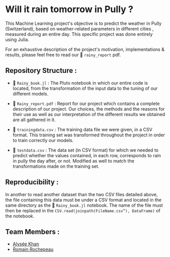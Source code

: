 # Will it rain tomorrow in Pully ?

This Machine Learning project's objective is to predict the weather in Pully (Switzerland), based on weather-related parameters in different cities , measured during an entire day. This specific project was done entirely using Julia.

For an exhaustive description of the project's motivation, implementations & results, please feel free to read our 📖 `rainy_report` pdf.


## Repository Structure :

- 📒 `Rainy_book.jl` : The Pluto notebook in which our entire code is located, from the transformation of the input data to the tuning of our different models.

- 📖 `Rainy_report.pdf` : Report for our project which contains a complete description of our project. Our choices, the methods and the reasons for their use as well as our interpretation of the different results we obtained are all gathered in it.

- 💾 `trainingdata.csv` : The training data file we were given, in a CSV format. This training set was transformed throughout the project in order to train correctly our models.

- 💾 `testdata.csv` : The data set (in CSV format) for which we needed to predict whether the values contained, in each row, corresponds to rain in pully the day after, or not. Modified as well to match the transformations made on the training set.

## Reproducibility :

In another to read another dataset than the two CSV files detailed above, the file containing this data must be under a CSV format and located in the same directory as the 📒 `Rainy_book.jl` notebook. The name of the file must then be replaced in the `CSV.read(joinpath(FileName.csv”), DataFrame)` of the notebook.

## Team Members :

- [Alysée Khan](mailto:alysee.khan@epfl.ch) 
- [Romain Rochepeau](mailto:romain.rochepeau@epfl.ch) 